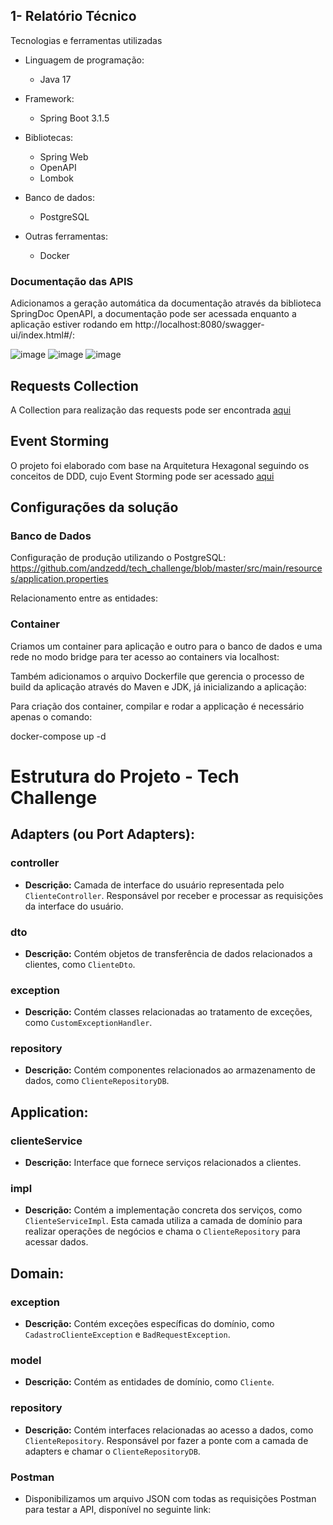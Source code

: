 ## 1- Relatório Técnico
Tecnologias e ferramentas utilizadas

* Linguagem de programação: 

    * Java 17

* Framework:
    * Spring Boot 3.1.5

* Bibliotecas:
  * Spring Web
  * OpenAPI
  * Lombok
    
* Banco de dados:
  * PostgreSQL
* Outras ferramentas:
  * Docker

    
### Documentação das APIS 
Adicionamos a geração automática da documentação através da biblioteca SpringDoc OpenAPI, a documentação pode ser acessada enquanto a aplicação estiver rodando em http://localhost:8080/swagger-ui/index.html#/:

![image](https://github.com/andzedd/tech_challenge/blob/master/images/clientes.png)
![image](https://github.com/andzedd/tech_challenge/blob/master/images/pedidos.png)
![image](https://github.com/andzedd/tech_challenge/blob/master/images/produtos.png)


 
## Requests Collection

A Collection para realização das requests pode ser encontrada [aqui](https://github.com/andzedd/tech_challenge/blob/master/Tech_challenge_Collection.json)
 
## Event Storming

O projeto foi elaborado com base na Arquitetura Hexagonal seguindo os conceitos de DDD, cujo Event Storming pode ser acessado [aqui](https://miro.com/app/board/uXjVN4e5Mps=/?share_link_id=181314720008)

## Configurações da solução

### Banco de Dados
Configuração de produção utilizando o PostgreSQL:
https://github.com/andzedd/tech_challenge/blob/master/src/main/resources/application.properties

Relacionamento entre as entidades:


### Container


Criamos um container para aplicação e outro para o banco de dados e uma rede no modo bridge para ter acesso ao containers via localhost:


Também adicionamos o arquivo Dockerfile que gerencia o processo de build da aplicação através do Maven e JDK, já inicializando a aplicação:


Para criação dos container, compilar e rodar a applicação é necessário apenas o comando:

docker-compose up -d


# Estrutura do Projeto - Tech Challenge

## Adapters (ou Port Adapters):

### controller

- **Descrição:** Camada de interface do usuário representada pelo `ClienteController`. Responsável por receber e processar as requisições da interface do usuário.

### dto

- **Descrição:** Contém objetos de transferência de dados relacionados a clientes, como `ClienteDto`.

### exception

- **Descrição:** Contém classes relacionadas ao tratamento de exceções, como `CustomExceptionHandler`.

### repository

- **Descrição:** Contém componentes relacionados ao armazenamento de dados, como `ClienteRepositoryDB`.

## Application:

### clienteService

- **Descrição:** Interface que fornece serviços relacionados a clientes.

### impl

- **Descrição:** Contém a implementação concreta dos serviços, como `ClienteServiceImpl`. Esta camada utiliza a camada de domínio para realizar operações de negócios e chama o `ClienteRepository` para acessar dados.

## Domain:

### exception

- **Descrição:** Contém exceções específicas do domínio, como `CadastroClienteException` e `BadRequestException`.

### model

- **Descrição:** Contém as entidades de domínio, como `Cliente`.

### repository

- **Descrição:** Contém interfaces relacionadas ao acesso a dados, como `ClienteRepository`. Responsável por fazer a ponte com a camada de adapters e chamar o `ClienteRepositoryDB`.

### Postman
- Disponibilizamos um arquivo JSON com todas as requisições Postman para testar a API, disponível no seguinte link:
